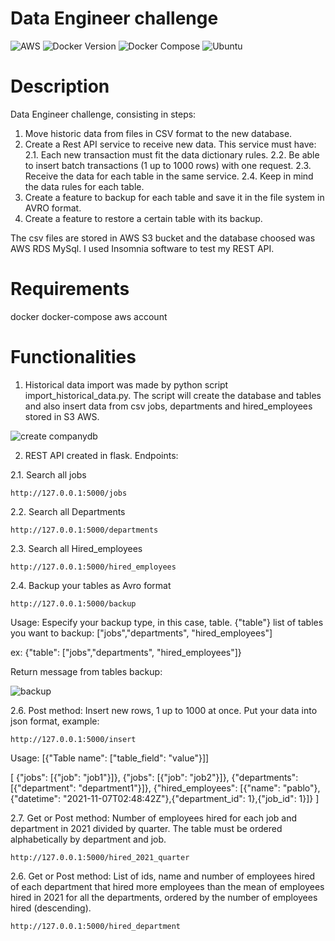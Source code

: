 <!-- <h1 align="center"> Globant Data Engineer challenge </h1> -->
# Data Engineer challenge

![AWS](https://img.shields.io/badge/account-AWS-green)
![Docker Version](https://img.shields.io/badge/docker-v20.10.21-blue)
![Docker Compose](https://img.shields.io/badge/docker--compose-v1.29.2-blue)
![Ubuntu](https://img.shields.io/badge/ubuntu-v22.04-blue)

# Description
Data Engineer challenge, consisting in steps:

1. Move historic data from files in CSV format to the new database.
2. Create a Rest API service to receive new data. This service must have:
2.1. Each new transaction must fit the data dictionary rules.
2.2. Be able to insert batch transactions (1 up to 1000 rows) with one request.
2.3. Receive the data for each table in the same service.
2.4. Keep in mind the data rules for each table.
3. Create a feature to backup for each table and save it in the file system in AVRO format.
4. Create a feature to restore a certain table with its backup.

The csv files are stored in AWS S3 bucket and the database choosed was AWS RDS MySql. I used Insomnia software to test my REST API.

# Requirements
docker docker-compose aws account

# Functionalities
1. Historical data import was made by python script import_historical_data.py. The script will create the database and tables and also insert data from csv jobs, departments and hired_employees stored in S3 AWS.

 ![create companydb](https://user-images.githubusercontent.com/113646668/209831732-c345b5ac-2ef3-4beb-8fe4-deedd26133de.png)

  
2. REST API created in flask. Endpoints:
  
  2.1. Search all jobs
  ```
  http://127.0.0.1:5000/jobs
  ```

  2.2. Search all Departments
  ```
  http://127.0.0.1:5000/departments
  ```
  
  2.3. Search all Hired_employees
  ```
  http://127.0.0.1:5000/hired_employees
  ```
  
  2.4. Backup your tables as Avro format
  ```
  http://127.0.0.1:5000/backup
  ``` 
  
  Usage:
  Especify your backup type, in this case, table.
  {"table"}
  list of tables you want to backup:
  ["jobs","departments", "hired_employees"]
  
  ex:
  {"table": ["jobs","departments", "hired_employees"]}
  
  Return message from tables backup:
  
  ![backup](https://user-images.githubusercontent.com/113646668/209832802-227db482-b9c4-4fba-9c79-5eb8765ec407.png)
  
  
  2.6. Post method: Insert new rows, 1 up to 1000 at once. Put your data into json format, example: 

  ```
  http://127.0.0.1:5000/insert
  ```
  
  Usage:
   [{"Table name": ["table_field": "value"}]]
  
  [
  {"jobs": [{"job": "job1"}]},
  {"jobs": [{"job": "job2"}]},
  {"departments": [{"department": "department1"}]},
  {"hired_employees": [{"name": "pablo"},{"datetime": "2021-11-07T02:48:42Z"},{"department_id": 1},{"job_id": 1}]}
  ]
  
  2.7. Get or Post method: Number of employees hired for each job and department in 2021 divided by quarter. The table must be ordered alphabetically by department and job.
  ```
  http://127.0.0.1:5000/hired_2021_quarter
  ```
  
  2.6. Get or Post method: List of ids, name and number of employees hired of each department that hired more employees than the mean of employees hired in 2021 for all the departments, ordered by the number of employees hired (descending).
  ```
  http://127.0.0.1:5000/hired_department
  ```
 
  
  
